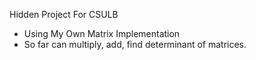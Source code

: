 Hidden Project For CSULB

* Using My Own Matrix Implementation
* So far can multiply, add, find determinant of matrices.